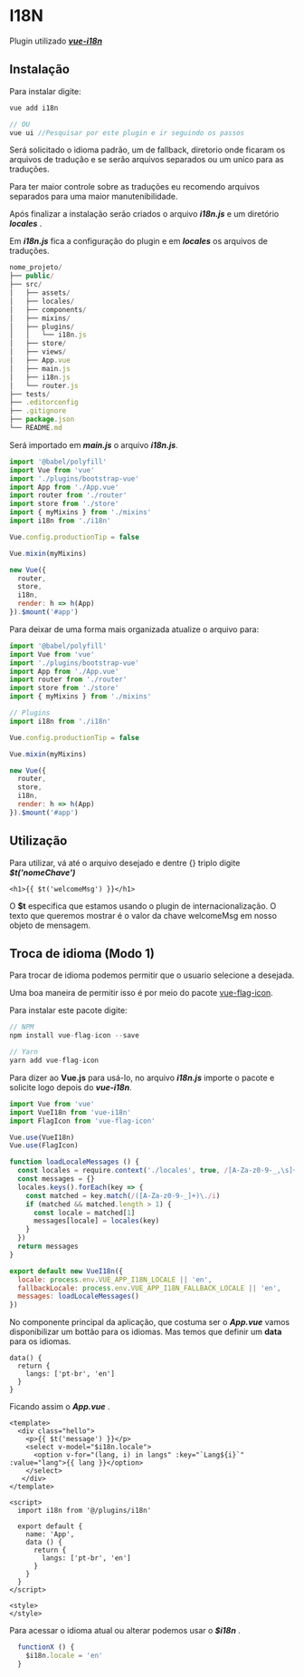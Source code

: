 # I18N

Plugin utilizado ___[vue-i18n](http://kazupon.github.io/vue-i18n/ "vue-i18n Plugin")___

## Instalação
Para instalar digite:

```js
vue add i18n

// OU
vue ui //Pesquisar por este plugin e ir seguindo os passos
```

Será solicitado o idioma padrão, um de fallback, diretorio onde ficaram os arquivos de tradução e se serão arquivos separados ou um unico para as traduções.

Para ter maior controle sobre as traduções eu recomendo arquivos separados para uma maior manutenibilidade.

Após finalizar a instalação serão criados o arquivo ___i18n.js___ e um diretório ___locales___ .

Em ___i18n.js___ fica a configuração do plugin e em ___locales___ os arquivos de traduções.

```js
nome_projeto/
├── public/
├── src/
│   ├── assets/
│   ├── locales/
│   ├── components/
│   ├── mixins/
│   ├── plugins/
│   │   └── i18n.js
│   ├── store/
│   ├── views/
│   ├── App.vue
│   ├── main.js
│   ├── i18n.js
│   └── router.js
├── tests/
├── .editorconfig
├── .gitignore
├── package.json
└── README.md
```

Será importado em ___main.js___ o arquivo ___i18n.js___.

```js
import '@babel/polyfill'
import Vue from 'vue'
import './plugins/bootstrap-vue'
import App from './App.vue'
import router from './router'
import store from './store'
import { myMixins } from './mixins'
import i18n from './i18n'

Vue.config.productionTip = false

Vue.mixin(myMixins)

new Vue({
  router,
  store,
  i18n,
  render: h => h(App)
}).$mount('#app')
```

Para deixar de uma forma mais organizada atualize o arquivo para:

```js
import '@babel/polyfill'
import Vue from 'vue'
import './plugins/bootstrap-vue'
import App from './App.vue'
import router from './router'
import store from './store'
import { myMixins } from './mixins'

// Plugins
import i18n from './i18n'

Vue.config.productionTip = false

Vue.mixin(myMixins)

new Vue({
  router,
  store,
  i18n,
  render: h => h(App)
}).$mount('#app')
```


## Utilização
Para utilizar, vá até o arquivo desejado e dentre {} triplo digite ___$t('nomeChave')___

```vue
<h1>{{ $t('welcomeMsg') }}</h1>
```

O **$t** especifica que estamos usando o plugin de internacionalização. O texto que queremos mostrar é o valor da chave welcomeMsg em nosso objeto de mensagem.


## Troca de idioma (Modo 1)
Para trocar de idioma podemos permitir que o usuario selecione a desejada.

Uma boa maneira de permitir isso é por meio do pacote [vue-flag-icon](https://github.com/vikkio88/vue-flag-icon "Vue Flag Icon").

Para instalar este pacote digite:

```js
// NPM
npm install vue-flag-icon --save

// Yarn
yarn add vue-flag-icon
```

Para dizer ao **Vue.js** para usá-lo, no arquivo ___i18n.js___ importe o pacote e solicite logo depois do ___vue-i18n___.

```js
import Vue from 'vue'
import VueI18n from 'vue-i18n'
import FlagIcon from 'vue-flag-icon'

Vue.use(VueI18n)
Vue.use(FlagIcon)

function loadLocaleMessages () {
  const locales = require.context('./locales', true, /[A-Za-z0-9-_,\s]+\.json$/i)
  const messages = {}
  locales.keys().forEach(key => {
    const matched = key.match(/([A-Za-z0-9-_]+)\./i)
    if (matched && matched.length > 1) {
      const locale = matched[1]
      messages[locale] = locales(key)
    }
  })
  return messages
}

export default new VueI18n({
  locale: process.env.VUE_APP_I18N_LOCALE || 'en',
  fallbackLocale: process.env.VUE_APP_I18N_FALLBACK_LOCALE || 'en',
  messages: loadLocaleMessages()
})
```

No componente principal da aplicação, que costuma ser o ___App.vue___ vamos disponibilizar um bottão para os idiomas. Mas temos que definir um **data** para os idiomas.

```vue
data() {
  return {
    langs: ['pt-br', 'en']
  }
}
```

Ficando assim o ___App.vue___ .
```vue
<template>
  <div class="hello">
    <p>{{ $t('message') }}</p>
    <select v-model="$i18n.locale">
      <option v-for="(lang, i) in langs" :key="`Lang${i}`" :value="lang">{{ lang }}</option>
    </select>      
   </div>
</template>

<script>
  import i18n from '@/plugins/i18n'

  export default {
    name: 'App',
    data () {
      return {
        langs: ['pt-br', 'en']
      }
    }
  }
</script>

<style>
</style>
```

Para acessar o idioma atual ou alterar podemos usar o ___$i18n___ .

```js
  functionX () {
    $i18n.locale = 'en'
  }
```